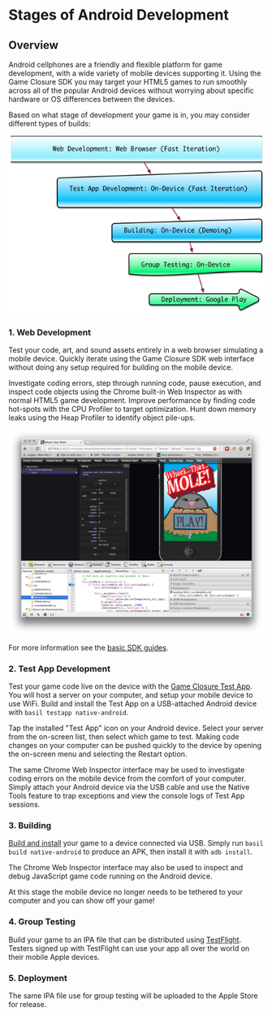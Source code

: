 # Stages of Android Development

## Overview

Android cellphones are a friendly and flexible platform for game development, with a wide variety of mobile devices supporting it.  Using the Game Closure SDK you may target your HTML5 games to run smoothly across all of the popular Android devices without worrying about specific hardware or OS differences between the devices.

Based on what stage of development your game is in, you may consider different types of builds:

<img src="./assets/android/android-stages.png"></img>

### 1. Web Development

Test your code, art, and sound assets entirely in a web browser simulating a mobile device.  Quickly iterate using the Game Closure SDK web interface without doing any setup required for building on the mobile device.

Investigate coding errors, step through running code, pause execution, and inspect code objects using the Chrome built-in Web Inspector as with normal HTML5 game development.  Improve performance by finding code hot-spots with the CPU Profiler to target optimization.  Hunt down memory leaks using the Heap Profiler to identify object pile-ups.

<img src="./assets/web-dev.png"></img>

For more information see the [basic SDK guides](../guide/quick-start.html).

### 2. Test App Development

Test your game code live on the device with the [Game Closure Test App](./android-test-app.html).  You will host a server on your computer, and setup your mobile device to use WiFi.  Build and install the Test App on a USB-attached Android device with `basil testapp native-android`.

Tap the installed "Test App" icon on your Android device.  Select your server from the on-screen list, then select which game to test.  Making code changes on your computer can be pushed quickly to the device by opening the on-screen menu and selecting the Restart option.

The same Chrome Web Inspector interface may be used to investigate coding errors on the mobile device from the comfort of your computer.  Simply attach your Android device via the USB cable and use the Native Tools feature to trap exceptions and view the console logs of Test App sessions.

### 3. Building

[Build and install](./android-build.html) your game to a device connected via USB.  Simply run `basil build native-android` to produce an APK, then install it with `adb install`.

The Chrome Web Inspector interface may also be used to inspect and debug JavaScript game code running on the Android device.  

At this stage the mobile device no longer needs to be tethered to your computer and you can show off your game!

### 4. Group Testing

Build your game to an IPA file that can be distributed using [TestFlight](http://testflightapp.com).  Testers signed up with TestFlight can use your app all over the world on their mobile Apple devices.

### 5. Deployment

The same IPA file use for group testing will be uploaded to the Apple Store for release.